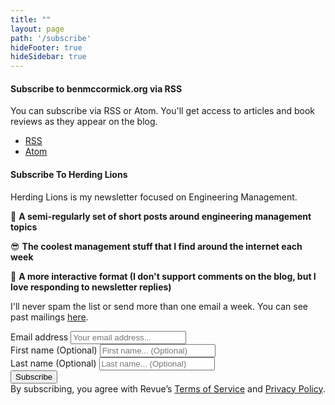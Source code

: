 ```yaml
---
title: ""
layout: page
path: '/subscribe'
hideFooter: true
hideSidebar: true
---
```

#### Subscribe to benmccormick.org via RSS

You can subscribe via RSS or Atom.  You'll get access to articles and book reviews as they appear on the blog.

- [RSS](/rss/)
- [Atom](/atom.xml)


#### Subscribe To Herding Lions

Herding Lions is my newsletter focused on Engineering Management.  

📅 **A semi-regularly set of short posts around engineering management topics**

😎 **The coolest management stuff that I find around the internet each week**

📧 **A more interactive format (I don't support comments on the blog, but I love responding to newsletter replies)**

I'll never spam the list or send more than one email a week.  You can see past mailings [here](https://www.getrevue.co/profile/herdinglions).

<div id="revue-embed">
  <form action="https://www.getrevue.co/profile/herdinglions/add_subscriber" method="post" id="revue-form" name="revue-form"  target="_blank">
  <div class="revue-form-group">
    <label for="member_email">Email address</label>
    <input class="revue-form-field" placeholder="Your email address..." type="email" name="member[email]" id="member_email">
  </div>
  <div class="revue-form-group">
    <label for="member_first_name">First name <span class="optional">(Optional)</span></label>
    <input class="revue-form-field" placeholder="First name... (Optional)" type="text" name="member[first_name]" id="member_first_name">
  </div>
  <div class="revue-form-group">
    <label for="member_last_name">Last name <span class="optional">(Optional)</span></label>
    <input class="revue-form-field" placeholder="Last name... (Optional)" type="text" name="member[last_name]" id="member_last_name">
  </div>
  <div class="revue-form-actions">
    <input type="submit" value="Subscribe" name="member[subscribe]" id="member_submit">
  </div>

  <div class="revue-form-footer">By subscribing, you agree with Revue’s <a target="_blank" href="https://www.getrevue.co/terms">Terms of Service</a> and <a target="_blank" href="https://www.getrevue.co/privacy">Privacy Policy</a>.</div>
  </form>
</div>



